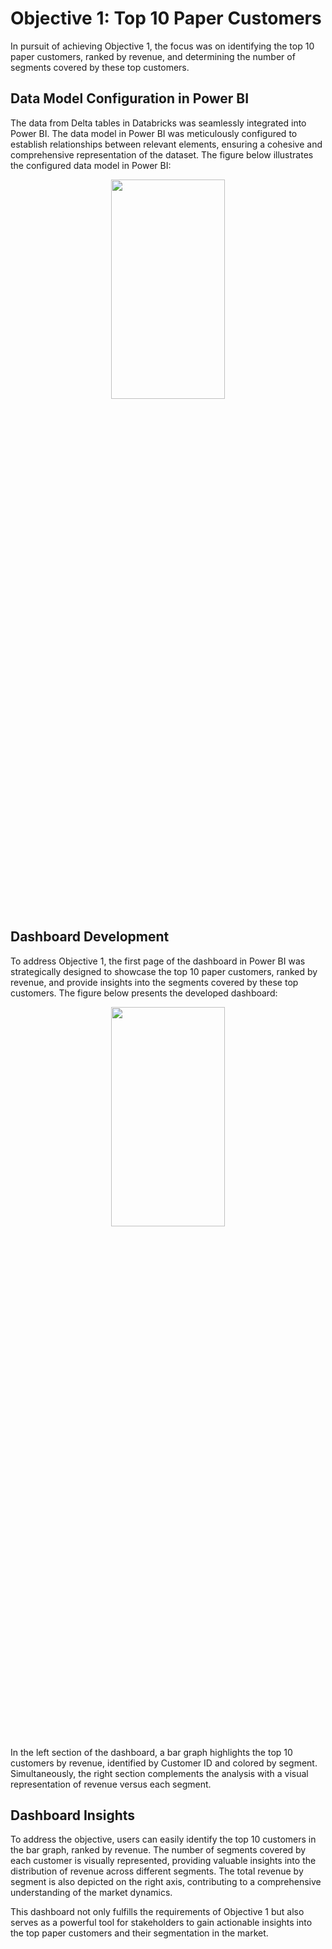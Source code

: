 # Objective 1: Top 10 Paper Customers
In pursuit of achieving Objective 1, the focus was on identifying the top 10 paper customers, ranked by revenue, and determining the number of segments covered by these top customers. 

## Data Model Configuration in Power BI
The data from Delta tables in Databricks was seamlessly integrated into Power BI. The data model in Power BI was meticulously configured to establish relationships between relevant elements, ensuring a cohesive and comprehensive representation of the dataset. The figure below illustrates the configured data model in Power BI:

<p align="center">
<img src="https://drive.google.com/uc?export=view&id=13SR5FTEmM9Fib2ll-hG1t5N1FjvBPZoI"  width="60%" height="30%">
</p>

## Dashboard Development
To address Objective 1, the first page of the dashboard in Power BI was strategically designed to showcase the top 10 paper customers, ranked by revenue, and provide insights into the segments covered by these top customers. The figure below presents the developed dashboard:

<p align="center">
<img src="https://drive.google.com/uc?export=view&id=11Z6bCwll9BQ0o-fgzIzWG9QT4wGcmMuN"  width="60%" height="30%">
</p>

In the left section of the dashboard, a bar graph highlights the top 10 customers by revenue, identified by Customer ID and colored by segment. Simultaneously, the right section complements the analysis with a visual representation of revenue versus each segment.

## Dashboard Insights

To address the objective, users can easily identify the top 10 customers in the bar graph, ranked by revenue. The number of segments covered by each customer is visually represented, providing valuable insights into the distribution of revenue across different segments. The total revenue by segment is also depicted on the right axis, contributing to a comprehensive understanding of the market dynamics.

This dashboard not only fulfills the requirements of Objective 1 but also serves as a powerful tool for stakeholders to gain actionable insights into the top paper customers and their segmentation in the market.
